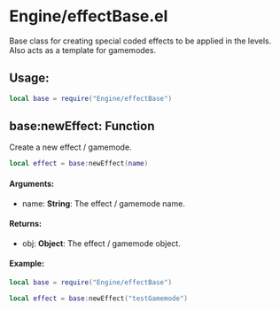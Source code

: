 # Engine/effectBase.el
Base class for creating special coded effects to be applied in the levels.
Also acts as a template for gamemodes.

## Usage:
```lua
local base = require("Engine/effectBase")
```

## base:newEffect: **Function**
Create a new effect / gamemode.
```lua
local effect = base:newEffect(name)
```
#### Arguments:
* name: **String**: The effect / gamemode name.

#### Returns:
* obj: **Object**: The effect / gamemode object.

#### Example:
```lua
local base = require("Engine/effectBase")

local effect = base:newEffect("testGamemode")
```
